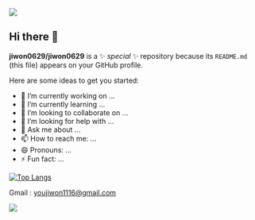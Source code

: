 <img src="https://capsule-render.vercel.app/api?type=waving&color=BDBDC8&height=150&section=header" />

## Hi there 👋


**jiwon0629/jiwon0629** is a ✨ _special_ ✨ repository because its `README.md` (this file) appears on your GitHub profile.

Here are some ideas to get you started:

- 🔭 I’m currently working on ...
- 🌱 I’m currently learning ...
- 👯 I’m looking to collaborate on ...
- 🤔 I’m looking for help with ...
- 💬 Ask me about ...
- 📫 How to reach me: ...
- 😄 Pronouns: ...
- ⚡ Fun fact: ...

[![Top Langs](https://github-readme-stats.vercel.app/api/top-langs/?username=jiwon0629)](https://github.com/anuraghazra/github-readme-stats)

Gmail : youjiwon1116@gmail.com



<img src="https://capsule-render.vercel.app/api?type=waving&color=BDBDC8&height=150&section=footer" />

